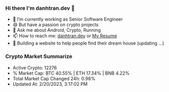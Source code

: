 ### Hi there I'm danhtran.dev 👋

- 🔭 I’m currently working as Senior Software Engineer
- 😄 But have a passion on crypto projects
- 💬 Ask me about Android, Crypto, Running 
- 📫 How to reach me: <a href="https://danhtran.dev" target="_blank">danhtran.dev</a> or <a href="Dan-Resume.pdf" target="_blank">My Resume</a>
- 🌱 Building a website to help people find their dream house (updating ...)

### Crypto Market Summarize
- Active Crypto: 12276
- % Market Cap: BTC 40.55% | ETH 17.34% | BNB 4.22%
- Total Market Cap Changed 24h: 0.98%
- Updated At: 2/20/2023, 3:17:02 PM
